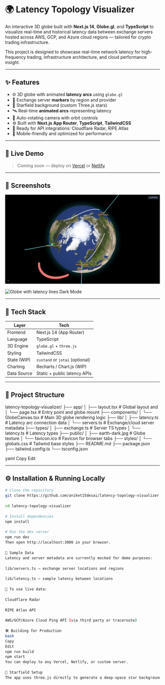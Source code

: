 # 🌍 Latency Topology Visualizer

An interactive 3D globe built with **Next.js 14**, **Globe.gl**, and **TypeScript** to visualize real-time and historical latency data between exchange servers hosted across AWS, GCP, and Azure cloud regions — tailored for crypto trading infrastructure.

This project is designed to showcase real-time network latency for high-frequency trading, infrastructure architecture, and cloud performance insight.

---

## ✨ Features

- 🌐 3D globe with animated **latency arcs** using `globe.gl`
- 📍 Exchange server **markers** by region and provider
- 🌠 Starfield background (custom Three.js stars)
- 🛰 Real-time **animated arcs** representing latency
- 🧭 Auto-rotating camera with orbit controls
- ⚙️ Built with **Next.js App Router**, **TypeScript**, **TailwindCSS**
- 🧪 Ready for API integrations: Cloudflare Radar, RIPE Atlas
- 📱 Mobile-friendly and optimized for performance

---

## 🔗 Live Demo

> Coming soon — deploy on [Vercel](https://vercel.com/) or [Netlify](https://netlify.com)

---

## 📸 Screenshots

![Globe with latency lines Light Mode](./public/demo.png)

![Globe with latency lines Dark Mode](./public/dem2.png)

---

## 🧠 Tech Stack

| Layer        | Tech                          |
|--------------|-------------------------------|
| Frontend     | Next.js 14 (App Router)       |
| Language     | TypeScript                    |
| 3D Engine    | `globe.gl` + `three.js`       |
| Styling      | TailwindCSS                   |
| State (WIP)  | `zustand` or `jotai` (optional) |
| Charting     | Recharts / Chart.js (WIP)     |
| Data Source  | Static + public latency APIs  |

---

## 📁 Project Structure

latency-topology-visualizer/
├── app/
│ ├── layout.tsx # Global layout and <head>
│ └── page.tsx # Entry point and globe mount
├── components/
│ └── GlobeCanvas.tsx # Main 3D globe rendering logic
├── lib/
│ ├── latency.ts # Latency arc connection data
│ └── servers.ts # Exchange/cloud server metadata
├── types/
│ ├── exchange.ts # Server TS types
│ └── latency.ts # Latency types
├── public/
│ ├── earth-dark.jpg # Globe texture
│ └── favicon.ico # Favicon for browser tabs
├── styles/
│ └── globals.css # Tailwind base styles
├── README.md
├── package.json
├── tailwind.config.ts
└── tsconfig.json

yaml
Copy
Edit

---

## ⚙️ Installation & Running Locally

```bash
# Clone the repository
git clone https://github.com/aniket15desai/latency-topology-visualizer.git

cd latency-topology-visualizer

# Install dependencies
npm install

# Run the dev server
npm run dev
Then open http://localhost:3000 in your browser.

🧪 Sample Data
Latency and server metadata are currently mocked for demo purposes:

lib/servers.ts – exchange server locations and regions

lib/latency.ts – sample latency between locations

🔗 To use live data:

Cloudflare Radar

RIPE Atlas API

AWS/GCP/Azure Cloud Ping API (via third party or traceroute)

🛠️ Building for Production
bash
Copy
Edit
npm run build
npm start
You can deploy to any Vercel, Netlify, or custom server.

🌠 Starfield Setup
The app uses three.js directly to generate a deep-space star background rendered behind the globe using Points.